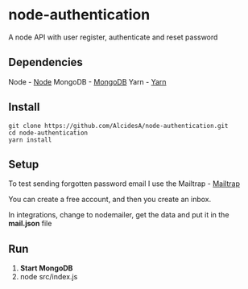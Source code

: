 # node-authentication

A node API with user register, authenticate and reset password

## Dependencies
Node - [Node](https://nodejs.org/en/ "Node")
MongoDB - [MongoDB](https://nodejs.org/en/ "MongoDB")
Yarn - [Yarn](https://nodejs.org/en/ "Yarn")

## Install

```
git clone https://github.com/AlcidesA/node-authentication.git
cd node-authentication
yarn install
```

## Setup

To test sending forgotten password email I use the
Mailtrap - [Mailtrap](https://mailtrap.io "Mailtrap")

You can create a free account, and then you create an inbox.

In integrations, change to nodemailer, get the data and put it in the **mail.json** file


## Run
                
1. **Start MongoDB**
2. node src/index.js